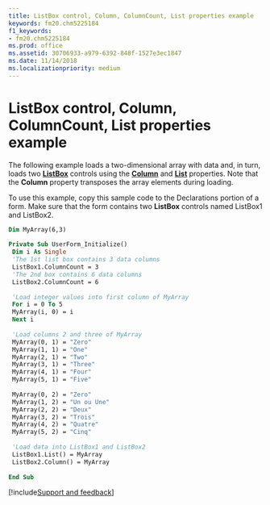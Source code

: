 ```yaml
---
title: ListBox control, Column, ColumnCount, List properties example
keywords: fm20.chm5225184
f1_keywords:
- fm20.chm5225184
ms.prod: office
ms.assetid: 30706933-a979-6392-848f-1527e3ec1847
ms.date: 11/14/2018
ms.localizationpriority: medium
---
```



# ListBox control, Column, ColumnCount, List properties example

The following example loads a two-dimensional array with data and, in turn, loads two **[ListBox](listbox-control.md)** controls using the **[Column](column-property.md)** and **[List](list-property-microsoft-forms.md)** properties. Note that the **Column** property transposes the array elements during loading.

To use this example, copy this sample code to the Declarations portion of a form. Make sure that the form contains two **ListBox** controls named ListBox1 and ListBox2.


```vb
Dim MyArray(6,3) 
 
Private Sub UserForm_Initialize() 
 Dim i As Single 
 'The 1st list box contains 3 data columns 
 ListBox1.ColumnCount = 3 
 'The 2nd box contains 6 data columns 
 ListBox2.ColumnCount = 6 
 
 'Load integer values into first column of MyArray 
 For i = 0 To 5 
 MyArray(i, 0) = i 
 Next i 
 
 'Load columns 2 and three of MyArray 
 MyArray(0, 1) = "Zero" 
 MyArray(1, 1) = "One" 
 MyArray(2, 1) = "Two" 
 MyArray(3, 1) = "Three" 
 MyArray(4, 1) = "Four" 
 MyArray(5, 1) = "Five" 
 
 MyArray(0, 2) = "Zero" 
 MyArray(1, 2) = "Un ou Une" 
 MyArray(2, 2) = "Deux" 
 MyArray(3, 2) = "Trois" 
 MyArray(4, 2) = "Quatre" 
 MyArray(5, 2) = "Cinq" 
 
 'Load data into ListBox1 and ListBox2 
 ListBox1.List() = MyArray 
 ListBox2.Column() = MyArray 
 
End Sub
```

[!include[Support and feedback](~/includes/feedback-boilerplate.md)]